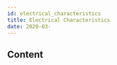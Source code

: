 ```yaml
---
id: electrical_characteristics
title: Electrical Characteristics
date: 2020-03-
---
```



## Content